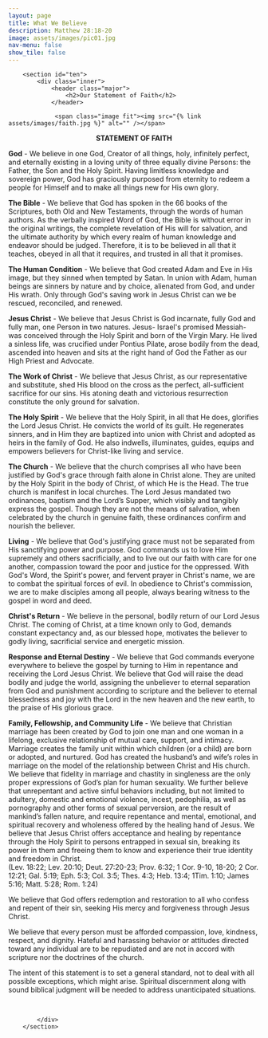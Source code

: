 ```yaml
---
layout: page
title: What We Believe
description: Matthew 28:18-20
image: assets/images/pic01.jpg
nav-menu: false
show_tile: false
---
```


<div id="main" class="alt">

        <section id="ten">
            <div class="inner">
                <header class="major">
                    <h2>Our Statement of Faith</h2>
                </header>
				
				 <span class="image fit"><img src="{% link assets/images/faith.jpg %}" alt="" /></span>
				 
<p style="text-align: center;"><strong>STATEMENT OF FAITH</strong></p>
<p><strong>God</strong> - We believe in one God, Creator of all things, holy, infinitely perfect, and eternally existing in a loving unity of three equally divine Persons: the Father, the Son and the Holy Spirit. Having limitless knowledge and sovereign power, God has graciously purposed from eternity to redeem a people for Himself and to make all things new for His own glory.</p>
<p><strong>The Bible</strong> - We believe that God has spoken in the 66 books of the Scriptures, both Old and New Testaments, through the words of human authors. As the verbally inspired Word of God, the Bible is without error in the original writings, the complete revelation of His will for salvation, and the ultimate authority by which every realm of human knowledge and endeavor should be judged. Therefore, it is to be believed in all that it teaches, obeyed in all that it requires, and trusted in all that it promises.</p>
<p><strong>The Human Condition</strong> - We believe that God created Adam and Eve in His image, but they sinned when tempted by Satan. In union with Adam, human beings are sinners by nature and by choice, alienated from God, and under His wrath. Only through God's saving work in Jesus Christ can we be rescued, reconciled, and renewed.</p>
<p><strong>Jesus Christ</strong> - We believe that Jesus Christ is God incarnate, fully God and fully man, one Person in two natures. Jesus- Israel's promised Messiah- was conceived through the Holy Spirit and born of the Virgin Mary. He lived a sinless life, was crucified under Pontius Pilate, arose bodily from the dead, ascended into heaven and sits at the right hand of God the Father as our High Priest and Advocate.</p>
<p><strong>The Work of Christ</strong> - We believe that Jesus Christ, as our representative and substitute, shed His blood on the cross as the perfect, all-sufficient sacrifice for our sins. His atoning death and victorious resurrection constitute the only ground for salvation.</p>
<p><strong>The Holy Spirit</strong> - We believe that the Holy Spirit, in all that He does, glorifies the Lord Jesus Christ. He convicts the world of its guilt. He regenerates sinners, and in Him they are baptized into union with Christ and adopted as heirs in the family of God. He also indwells, illuminates, guides, equips and empowers believers for Christ-like living and service.</p>
<p><strong>The Church</strong> - We believe that the church comprises all who have been justified by God's grace through faith alone in Christ alone. They are united by the Holy Spirit in the body of Christ, of which He is the Head. The true church is manifest in local churches. The Lord Jesus mandated two ordinances, baptism and the Lord&rsquo;s Supper, which visibly and tangibly express the gospel. Though they are not the means of salvation, when celebrated by the church in genuine faith, these ordinances confirm and nourish the believer.</p>
<p><strong>Living</strong> - We believe that God's justifying grace must not be separated from His sanctifying power and purpose. God commands us to love Him supremely and others sacrificially, and to live out our faith with care for one another, compassion toward the poor and justice for the oppressed. With God's Word, the Spirit's power, and fervent prayer in Christ's name, we are to combat the spiritual forces of evil. In obedience to Christ's commission, we are to make disciples among all people, always bearing witness to the gospel in word and deed.</p>
<p><strong>Christ's Return</strong> - We believe in the personal, bodily return of our Lord Jesus Christ. The coming of Christ, at a time known only to God, demands constant expectancy and, as our blessed hope, motivates the believer to godly living, sacrificial service and energetic mission.</p>
<p><strong>Response and Eternal Destiny</strong> - We believe that God commands everyone everywhere to believe the gospel by turning to Him in repentance and receiving the Lord Jesus Christ. We believe that God will raise the dead bodily and judge the world, assigning the unbeliever to eternal separation from God and punishment according to scripture and the believer to eternal blessedness and joy with the Lord in the new heaven and the new earth, to the praise of His glorious grace.</p>
<p><strong>Family, Fellowship, and Community Life</strong> - We believe that Christian marriage has been created by God to join one man and one woman in a lifelong, exclusive relationship of mutual care, support, and intimacy. Marriage creates the family unit within which children (or a child) are born or adopted, and nurtured. God has created the husband&rsquo;s and wife&rsquo;s roles in marriage on the model of the relationship between Christ and His church. We believe that fidelity in marriage and chastity in singleness are the only proper expressions of God&rsquo;s plan for human sexuality. We further believe that unrepentant and active sinful behaviors including, but not limited to adultery, domestic and emotional violence, incest, pedophilia, as well as pornography and other forms of sexual perversion, are the result of mankind&rsquo;s fallen nature, and require repentance and mental, emotional, and spiritual recovery and wholeness offered by the healing hand of Jesus. We believe that Jesus Christ offers acceptance and healing by repentance through the Holy Spirit to persons entrapped in sexual sin, breaking its power in them and freeing them to know and experience their true identity and freedom in Christ. <br />(Lev. 18:22; Lev. 20:10; Deut. 27:20-23; Prov. 6:32; 1 Cor. 9-10, 18-20; 2 Cor. 12:21; Gal. 5:19; Eph. 5:3; Col. 3:5; Thes. 4:3; Heb. 13:4; 1Tim. 1:10; James 5:16; Matt. 5:28; Rom. 1:24)</p>
<p>We believe that God offers redemption and restoration to all who confess and repent of their sin, seeking His mercy and forgiveness through Jesus Christ.</p>
<p>We believe that every person must be afforded compassion, love, kindness, respect, and dignity. Hateful and harassing behavior or attitudes directed toward any individual are to be repudiated and are not in accord with scripture nor the doctrines of the church.</p>
<p>The intent of this statement is to set a general standard, not to deal with all possible exceptions, which might arise. Spiritual discernment along with sound biblical judgment will be needed to address unanticipated situations.</p>
<p>&nbsp;</p>

            </div>
        </section>

</div>